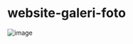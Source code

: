 # website-galeri-foto
![image](https://github.com/rahulajimi/website-galeri-foto/assets/161693355/ddc89af1-0f1c-41eb-b3f0-9439657401ce)
